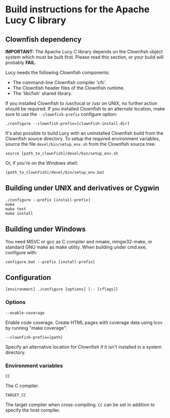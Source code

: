 Build instructions for the Apache Lucy C library
================================================

Clownfish dependency
--------------------

**IMPORTANT:** The Apache Lucy C library depends on the Clownfish object system
which must be built first. Please read this section, or your build will
probably **FAIL**.

Lucy needs the following Clownfish components:

* The command-line Clownfish compiler 'cfc'.
* The Clownfish header files of the Clownfish runtime.
* The 'libcfish' shared library.

If you installed Clownfish to /usr/local or /usr on UNIX, no further action
should be required. If you installed Clownfish to an alternate location,
make sure to use the `--clownfish-prefix` configure option:

    ./configure --clownfish-prefix=[clownfish-install-dir]

It's also possible to build Lucy with an uninstalled Clownfish build from
the Clownfish source directory. To setup the required environment variables,
source the file `devel/bin/setup_env.sh` from the Clownfish source tree:

    source [path_to_clownfish]/devel/bin/setup_env.sh

Or, if you're on the Windows shell:

    [path_to_clownfish]/devel/bin/setup_env.bat

Building under UNIX and derivatives or Cygwin
---------------------------------------------

    ./configure --prefix [install-prefix]
    make
    make test
    make install

Building under Windows
----------------------

You need MSVC or gcc as C compiler and nmake, mingw32-make, or standard
GNU make as make utility. When building under cmd.exe, configure with:

    configure.bat --prefix [install-prefix]

Configuration
-------------

    [environment] ./configure [options] [-- [cflags]]

### Options

    --enable-coverage

Enable code coverage. Create HTML pages with coverage data using
lcov by running "make coverage".

    --clownfish-prefix=[path]

Specify an alternative location for Clownfish if it isn't installed
in a system directory.

### Environment variables

    CC

The C compiler.

    TARGET_CC

The target compiler when cross-compiling. `CC` can be set in addition
to specify the host compiler.

